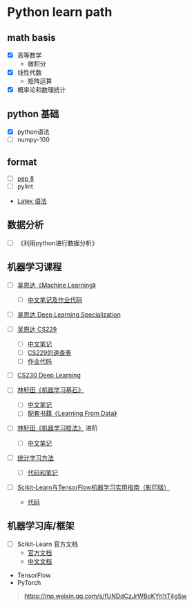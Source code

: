 # Python learn path

## math basis

- [x] 高等数学
    - 微积分
- [x] 线性代数
    - 矩阵运算
- [x] 概率论和数理统计

## python 基础

- [x] python语法
- [ ] numpy-100

## format

- [ ] [pep 8](https://www.python.org/dev/peps/pep-0008)
- [ ] pylint
- [Latex 语法](https://en.wikibooks.org/wiki/LaTeX/Mathematics)

## 数据分析

- [ ] 《利用python进行数据分析》

## 机器学习课程

- [ ] [吴恩达《Machine Learning》](https://www.coursera.org/learn/machine-learning)
    - [ ] [中文笔记及作业代码](https://github.com/fengdu78/Coursera-ML-AndrewNg-Notes)

- [ ] [吴恩达 Deep Learning Specialization](https://www.coursera.org/specializations/deep-learning)

- [ ] [吴恩达 CS229](http://cs229.stanford.edu/)
    - [ ] [中文笔记](https://kivy-cn.github.io/Stanford-CS-229-CN/#/)
    - [ ] [CS229的速查表](https://zhuanlan.zhihu.com/p/56534902)
    - [ ] [作业代码](https://github.com/Sierkinhane/CS229-ML-Implements)

- [ ] [CS230 Deep Learning](https://www.bilibili.com/video/av47055599)

- [ ] [林轩田《机器学习基石》](https://www.bilibili.com/video/av36731342)
    - [ ] [中文笔记](https://redstonewill.com/category/ai-notes/lin-ml-foundations/)
    - [ ] [配套书籍《Learning From Data》](http://amlbook.com/)

- [ ] [林轩田《机器学习技法》](https://www.bilibili.com/video/av36760800)  进阶
    - [ ] [中文笔记](https://redstonewill.com/category/ai-notes/lin-ml-techniques/)

- [ ] [统计学习方法](https://book.douban.com/subject/10590856/)
    - [ ] [代码和笔记](https://github.com/fengdu78/lihang-code)

- [ ] [Scikit-Learn与TensorFlow机器学习实用指南（影印版）](https://book.douban.com/subject/27154347//)
    - [代码](https://github.com/ageron/handson-ml)

## 机器学习库/框架
- [ ] Scikit-Learn 官方文档
    - [官方文档](https://scikit-learn.org/stable/index.html)
    - [中文文档](http://sklearn.apachecn.org/)
- TensorFlow
- PyTorch

> https://mp.weixin.qq.com/s/fUNDdCzJrWBoKYh1tT4gSw